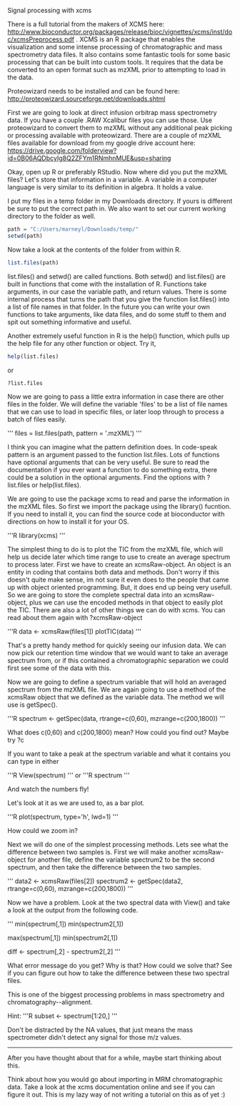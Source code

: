 Signal processing with xcms

There is a full tutorial from the makers of XCMS here: http://www.bioconductor.org/packages/release/bioc/vignettes/xcms/inst/doc/xcmsPreprocess.pdf .  XCMS is an R package that enables the visualization and some intense processing of chromatographic and mass spectrometry data files. It also contains some fantastic tools for some basic processing that can be built into custom tools. It requires that the data be converted to an open format such as mzXML prior to attempting to load in the data.

Proteowizard needs to be installed and can be found here: http://proteowizard.sourceforge.net/downloads.shtml

First we are going to look at direct infusion orbitrap mass spectrometry data. If you have a couple .RAW Xcalibur files you can use those. Use proteowizard to convert them to mzXML without any additional peak picking or processing available with proteowizard. There are a couple of mzXML files available for download from my google drive account here: https://drive.google.com/folderview?id=0B06AQDbcyIg8Q2ZFYm1RNmhnMUE&usp=sharing

Okay, open up R or preferably RStudio. Now where did you put the mzXML files? Let's store that information in a variable. A variable in a computer language is very similar to its definition in algebra. It holds a value.

I put my files in a temp folder in my Downloads directory. If yours is different be sure to put the correct path in. We also want to set our current working directory to the folder as well.

``` R
path = "C:/Users/marneyl/Downloads/temp/"
setwd(path)
```

Now take a look at the contents of the folder from within R.

``` R
list.files(path)
```

list.files() and setwd() are called functions. Both setwd() and list.files() are built in functions that come with the installation of R. Functions take arguments, in our case the variable path, and return values. There is some internal process that turns the path that you give the function list.files() into a list of file names in that folder. In the future you can write your own functions to take arguments, like data files, and do some stuff to them and spit out something informative and useful.

Another extremely useful function in R is the help() function, which pulls up the help file for any other function or object. Try it,

``` R
help(list.files)
```

or

``` R
?list.files
```

Now we are going to pass a little extra information in case there are other files in the folder. We will define the variable 'files' to be a list of file names that we can use to load in specific files, or later loop through to process a batch of files easily.

'''
files = list.files(path, pattern = '.mzXML')
'''

I think you can imagine what the pattern definition does. In code-speak pattern is an argument passed to the function list.files. Lots of functions have optional arguments that can be very useful. Be sure to read the documentation if you ever want a function to do something extra, there could be a solution in the optional arguments. Find the options with ?list.files or help(list.files).

We are going to use the package xcms to read and parse the information in the mzXML files. So first we import the package using the library() fucntion. If you need to install it, you can find the source code at bioconductor with directions on how to install it for your OS.

'''R
library(xcms)
'''

The simplest thing to do is to plot the TIC from the mzXML file, which will help us decide later which time range to use to create an average spectrum to process later. First we have to create an xcmsRaw-object. An object is an entity in coding that contains both data and methods. Don't worry if this doesn't quite make sense, im not sure it even does to the people that came up with object oriented programming. But, it does end up being very usefull. So we are going to store the complete spectral data into an xcmsRaw-object, plus we can use the encoded methods in that object to easily plot the TIC. There are also a lot of other things we can do with xcms. You can read about them again with ?xcmsRaw-object

'''R
data <- xcmsRaw(files[1])
plotTIC(data)
'''

That's a pretty handy method for quickly seeing our infusion data. We can now pick our retention time window that we would want to take an average spectrum from, or if this contained a chromatographic separation we could first see some of the data with this.

Now we are going to define a spectrum variable that will hold an averaged spectrum from the mzXML file. We are again going to use a method of the xcmsRaw object that we defined as the variable data. The method we will use is getSpec().

'''R
spectrum <- getSpec(data, rtrange=c(0,60), mzrange=c(200,1800))
'''

What does c(0,60) and c(200,1800) mean? How could you find out? Maybe try ?c

If you want to take a peak at the spectrum variable and what it contains you can type in either

'''R
View(spectrum)
'''
or
'''R
spectrum
'''

And watch the numbers fly!

Let's look at it as we are used to, as a bar plot.

'''R
plot(spectrum, type='h', lwd=1)
'''

How could we zoom in?

Next we will do one of the simplest processing methods. Lets see what the difference between two samples is. First we will make another xcmsRaw-object for another file, define the variable spectrum2 to be the second spectrum, and then take the difference between the two samples.

'''
data2 <- xcmsRaw(files[2])
spectrum2 <- getSpec(data2, rtrange=c(0,60), mzrange=c(200,1800))
'''

Now we have a problem. Look at the two spectral data with View() and take a look at the output from the following code.

'''
min(spectrum[,1])
min(spectrum2[,1])

max(spectrum[,1])
min(spectrum2[,1])

diff <- spectrum[,2] - spectrum2[,2]
'''

What error message do you get? Why is that? How could we solve that?
See if you can figure out how to take the difference between these two spectral files.

This is one of the biggest processing problems in mass spectrometry and chromatography--alignment.

Hint:
'''R
subset <- spectrum[1:20,]
'''

Don't be distracted by the NA values, that just means the mass spectrometer didn't detect any signal for those m/z values.

----------------------------------------------
After you have thought about that for a while, maybe start thinking about this.

Think about how you would go about importing in MRM chromatographic data. Take a look at the xcms documentation online and see if you can figure it out. This is my lazy way of not writing a tutorial on this as of yet :)
